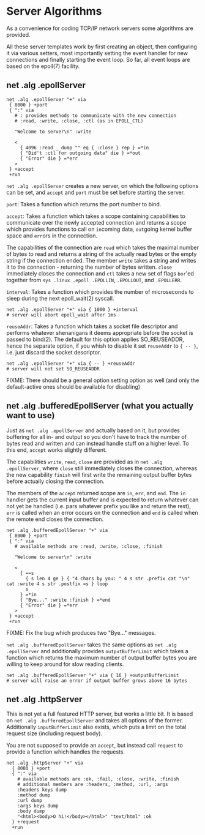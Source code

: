 Server Algorithms
=================

As a convenience for coding TCP/IP network servers some algorithms
are provided.

All these server templates work by first creating an object, then
configuring it via various setters, most importantly setting the
event handler for new connections and finally starting the event
loop. So far, all event loops are based on the epoll(7) facility.

net .alg .epollServer
---------------------

    net .alg .epollServer "+" via
     { 8000 } +port
     { ":" via
       # : provides methods to communicate with the new connection
       # :read, :write, :close, :ctl (as in EPOLL_CTL)
    
       "Welcome to server\n" :write
    
       <
         { 4096 :read _ dump "" eq { :close } rep } =*in
         { "Did't :ctl for outgoing data" die } =*out
         { "Error" die } =*err
       >
     } +accept
     +run

`net .alg .epollServer` creates a new server, on which the following options
can be set, and `accept` and `port` must be set before starting the server.

`port`: Takes a function which returns the port number to bind.

`accept`: Takes a function which takes a scope containing capabilities
to communicate over the newly accepted connection and returns a scope
which provides functions to call on `in`coming data, `out`going kernel
buffer space and `err`ors in the connection.

The capabilities of the connection are `read` which takes the maximal number of
bytes to read and returns a string of the actually read bytes or the empty string
if the connection ended. The member `write` takes a string and writes it to the
connection - returning the number of bytes written. `close` immediately closes
the connection and `ctl` takes a new set of flags `bor`'ed together from
`sys .linux .epoll .EPOLLIN`, `.EPOLLOUT`, and `.EPOLLERR`.

`interval`: Takes a function which provides the number of microseconds to sleep
during the next epoll_wait(2) syscall.

    net .alg .epollServer "+" via { 1000 } +interval
    # server will abort epoll_wait after 1ms

`reuseAddr`: Takes a function which takes a socket file descriptor and performs
whatever shenanigans it deems appropriate before the socket is passed to bind(2).
The default for this option applies SO_REUSEADDR, hence the separate option, if you
whish to disable it set `reuseAddr` to `{ -- }`, i.e. just discard the socket descriptor.

    net .alg .epollServer "+" via { -- } +reuseAddr
    # server will not set SO_REUSEADDR

FIXME: There should be a general option setting option as well (and only the default-active
ones should be available for disabling)


net .alg .bufferedEpollServer (what you actually want to use)
-------------------------------------------------------------

Just as `net .alg .epollServer` and actually based on it, but provides buffering for all
in- and output so you don't have to track the number of bytes read and written and can
instead handle stuff on a higher level. To this end, `accept` works slightly different.

The capabilities `write`, `read`, `close` are provided as in `net .alg .epollServer`,
where `close` still immediately closes the connection, whereas the new capability
`finish` will first write the remaining output buffer bytes before actually closing
the connection.

The members of the `accept` returned scope are `in`, `err`, and `end`. The `in`
handler gets the current input buffer and is expected to return whatever can not
yet be handled (i.e. pars whatever prefix you like and return the rest), `err` is
called when an error occurs on the connection and `end` is called when the remote
end closes the connection.

    net .alg .bufferedEpollServer "+" via
     { 8000 } +port
     { ":" via
       # available methods are :read, :write, :close, :finish
    
       "Welcome to server\n" :write
    
       <
         { ==s
           { s len 4 ge } { "4 chars by you: " 4 s str .prefix cat "\n" cat :write 4 s str .postfix =s } loop
           s
         } =*in
         { "Bye..." :write :finish } =*end
         { "Error" die } =*err
       >
     } +accept
     +run

FIXME: Fix the bug which produces two "Bye..." messages.

`net .alg .bufferedEpollServer` takes the same options as `net .alg .epollServer`
and additionally provides `outputBufferLimit` which takes a function which
returns the maximum number of output buffer bytes you are willing to keep
around for slow reading clients.

    net .alg .bufferedEpollServer "+" via { 16 } +outputBufferLimit
    # server will raise an error if output buffer grows above 16 bytes


net .alg .httpServer
--------------------

This is not yet a full featured HTTP server, but works a little bit.
It is based on `net .alg .bufferedEpollServer` and takes all options of the former.
Additionally `inputBufferLimit` also exists, which puts a limit on the
total request size (including request body).

You are not supposed to provide an `accept`, but instead
call `request` to provide a function which handles the requests.

    net .alg .httpServer "+" via
      { 8080 } +port
      { ":" via
        # available methods are :ok, :fail, :close, :write, :finish
        # additional members are :headers, :method, :url, :args
        :headers keys dump
        :method dump
        :url dump
        :args keys dump
        :body dump
        "<html><body>O hi!</body></html>" "text/html" :ok
      } +request
      +run
